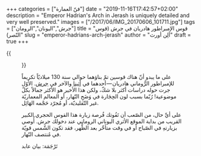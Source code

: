 +++
categories = ["فنّ العمارة"]
date = "2019-11-16T17:42:57+02:00"
description = "Emperor Hadrian's Arch in Jerash is uniquely detailed and very well preserved."
images = ["/2017/06/IMG_20170606_101711.jpg"]
tags = ["جرش","اليونان","الرومان"]
title = "قوس الإمبراطور هادريان في جرش (قوس النّصر)"
slug = "emperor-hadrians-arch-jerash"
author = "ألِن أورث"
draft = true
+++

{{<figure src="/2017/06/IMG_20170606_101711.jpg" title="قوس هادريان يُرحِّب بكم في جرش" >}}

على ما يبدو أنّ هناك قوسين تمّ بناؤهما حوالي سنة 130 ميلاديّاً تكريماً للإمبراطور الرُّوماني هادريان — أحدهما في [أثينا](https://ar.wikipedia.org/wiki/%D9%82%D9%88%D8%B3_%D9%87%D8%A7%D8%AF%D8%B1%D9%8A%D8%A7%D9%86_(%D8%A3%D8%AB%D9%8A%D9%86%D8%A7)) والآخر في [جرش](https://ar.wikipedia.org/wiki/%D9%82%D9%88%D8%B3_%D9%87%D8%A7%D8%AF%D8%B1%D9%8A%D8%A7%D9%86_(%D8%AC%D8%B1%D8%B4)). الأوّل جرت حوله دراسات أكثر بلا شكّ، ولكن هذا الأخير هو الأكثر جمالاً بكلّ موضوعية! رُبّما بسبب لون الحِجَارة في وَضَحِ النّهار، أو المعالم المعماريّة غير التّقليديّة، أو مُجرّد حَجْمه الهَائِل.

<!--more-->

على أيِّ حال، من الصّعب أن تَفُوتك فُرصة زيارة هذا القوس الحجري الكبير القريب من بداية الموقع الأثري اليوناني الروماني عند دخولك جرش. أُوصي بزيارتهِ في الصّباح أو في وقت متأخّر بعد الظُّهر، فقد تكون الشّمس قويّة في مُنتصف النّهار.

تَرْجَمَة: بيان عابد
